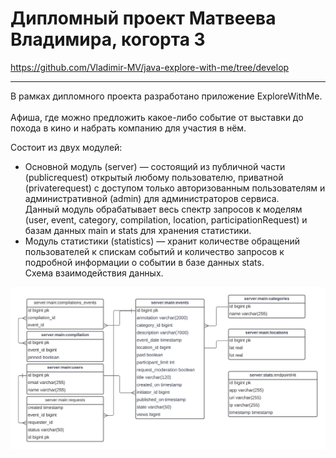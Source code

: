
# Дипломный проект Матвеева Владимира, когорта 3<br>
https://github.com/Vladimir-MV/java-explore-with-me/tree/develop


---
В рамках дипломного проекта разработано приложение ExploreWithMe.<br>
<br>
Афиша, где можно предложить какое-либо событие от выставки до похода в кино и набрать компанию для участия в нём.<br>

Состоит из двух модулей:<br>
- Основной модуль (server) — состоящий из публичной части (publicrequest) открытый любому пользователю,
приватной (privaterequest) с доступом только авторизованным пользователям и 
административной (admin) для администраторов сервиса.<br>
Данный модуль обрабатывает весь спектр запросов к моделям (user, event, category,
compilation, location, participationRequest) и базам данных main и stats для хранения статистики. 
- Модуль статистики (statistics) — хранит количестве обращений пользователей к спискам событий 
и количество запросов к подробной информации о событии в базе данных stats.<br>
Схема взаимодействия данных.<br>

![schema](schema.png)

